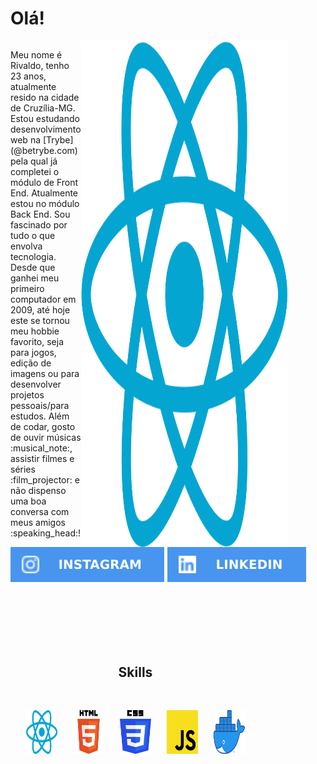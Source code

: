 <meta name="viewport" content="width=device-width, initial-scale=1">
<meta name="viewport" content="width=device-width, initial-scale=1">
<link rel="stylesheet" href="github-markdown.css">
<style>
	.about-me {
		display: flex;
		justify-content: space-between;
	}
	.about-me p {
		width: 500px;
	}
	.about-me img {
		width: 330px;
		margin-right: 120px
	}
	.skills {
		display: flex;
		flex-direction: column;
		width: 400px;
		text-align: center;
		margin-top: 100px
	}
	.skills img {
		width: 50px;
	}
	.skills div {
		display: flex;
		justify-content: space-evenly;
		margin-top: 30px
	}
</style>

<h1> Olá! </h1>

<div class="about-me">
<p>
	Meu nome é Rivaldo, tenho 23 anos, atualmente resido na cidade de Cruzília-MG.
	Estou estudando desenvolvimento web na [Trybe](@betrybe.com) pela qual já completei o módulo de Front End. Atualmente estou no módulo Back End.
	Sou fascinado por tudo o que envolva tecnologia. Desde que ganhei meu primeiro computador em 2009, até hoje este se tornou meu hobbie favorito, seja para jogos, edição de imagens ou para desenvolver projetos pessoais/para estudos. Além de codar, gosto de ouvir músicas :musical_note:, assistir filmes e séries :film_projector: e não dispenso uma boa conversa com meus amigos :speaking_head:!
</p>
<img src="./react.png">
</div>

<div class="contact">
	<img src="./instagram.svg">
	<img src="./linkedin.svg">
</div>

<div class="skills">
	<h2>Skills</h2>
	<div>
		<img src="./react.png">
		<img src="./html5.png">
		<img src="./CSS5.png">
		<img src="./javaScript.png">
		<img src="./docker.png">
	</div>
</div>
